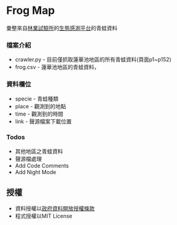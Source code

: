 # Frog Map
彙整來自[林業試驗所][tfri]的[生態感測平台][platform]的青蛙資料 

### 檔案介紹
- crawler.py - 目前僅抓取蓮華池地區的所有青蛙資料(頁面p1~p152)
- frog.csv - 蓮華池地區的青蛙資料，

### 資料欄位
- specie - 青蛙種類
- place - 觀測到的地點
- time - 觀測到的時間
- link - 聲源檔案下載位置

### Todos

 - 其他地區之青蛙資料
 - 聲源檔處理
 - Add Code Comments
 - Add Night Mode

授權
----
 - 資料授權以[政府資料開放授權條款][data_principle]
 - 程式授權以MIT License


[//]: # (These are reference links used in the body of this note and get stripped out when the markdown processor does its job. There is no need to format nicely because it shouldn't be seen. Thanks SO - http://stackoverflow.com/questions/4823468/store-comments-in-markdown-syntax)

   [tfri]: <http://www.tfri.gov.tw/main/index.aspx>
   [platform]: <http://iesn.tfri.gov.tw/forestDW/>
   [data_principle]: <http://data.gov.tw/principle>

